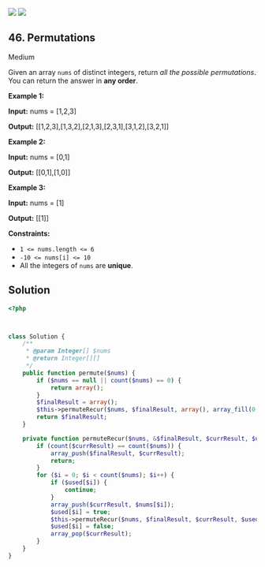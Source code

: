 [![](https://img.shields.io/github/stars/LeetCode-in-Ruby/LeetCode-in-Ruby?label=Stars&style=flat-square)](https://github.com/LeetCode-in-Ruby/LeetCode-in-Ruby)
[![](https://img.shields.io/github/forks/LeetCode-in-Ruby/LeetCode-in-Ruby?label=Fork%20me%20on%20GitHub%20&style=flat-square)](https://github.com/LeetCode-in-Ruby/LeetCode-in-Ruby/fork)

## 46\. Permutations

Medium

Given an array `nums` of distinct integers, return _all the possible permutations_. You can return the answer in **any order**.

**Example 1:**

**Input:** nums = [1,2,3]

**Output:** [[1,2,3],[1,3,2],[2,1,3],[2,3,1],[3,1,2],[3,2,1]] 

**Example 2:**

**Input:** nums = [0,1]

**Output:** [[0,1],[1,0]] 

**Example 3:**

**Input:** nums = [1]

**Output:** [[1]] 

**Constraints:**

*   `1 <= nums.length <= 6`
*   `-10 <= nums[i] <= 10`
*   All the integers of `nums` are **unique**.

## Solution

```php
<?php



class Solution {
    /**
     * @param Integer[] $nums
     * @return Integer[][]
     */
    public function permute($nums) {
        if ($nums == null || count($nums) == 0) {
            return array();
        }
        $finalResult = array();
        $this->permuteRecur($nums, $finalResult, array(), array_fill(0, count($nums), false));
        return $finalResult;
    }

    private function permuteRecur($nums, &$finalResult, $currResult, $used) {
        if (count($currResult) == count($nums)) {
            array_push($finalResult, $currResult);
            return;
        }
        for ($i = 0; $i < count($nums); $i++) {
            if ($used[$i]) {
                continue;
            }
            array_push($currResult, $nums[$i]);
            $used[$i] = true;
            $this->permuteRecur($nums, $finalResult, $currResult, $used);
            $used[$i] = false;
            array_pop($currResult);
        }
    }
}
```